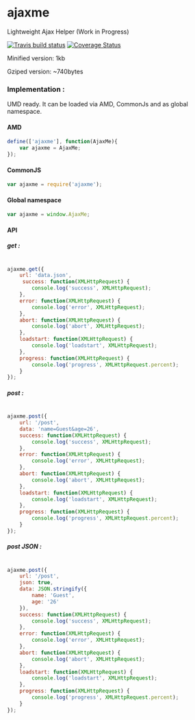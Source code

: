 # ajaxme
Lightweight Ajax Helper (Work in Progress)

[![Travis build status](https://travis-ci.org/iondrimba/ajaxme.svg?branch=master)](https://travis-ci.org/iondrimba/ajaxme) [![Coverage Status](https://coveralls.io/repos/iondrimba/ajaxme/badge.svg?branch=master&service=github)](https://coveralls.io/github/iondrimba/ajaxme?branch=master)

Minified version: 1kb

Gziped version: ~740bytes

### Implementation :
UMD ready. It can be loaded via AMD, CommonJs and as global namespace.

#### AMD
```js
define(['ajaxme'], function(AjaxMe){
    var ajaxme = AjaxMe;
});
```
#### CommonJS
```js
var ajaxme = require('ajaxme');
```
#### Global namespace
```js
var ajaxme = window.AjaxMe;
```

#### API

##### get :
#
```js
ajaxme.get({
    url: 'data.json',
     success: function(XMLHttpRequest) {
        console.log('success', XMLHttpRequest);
    },
    error: function(XMLHttpRequest) {
        console.log('error', XMLHttpRequest);
    },
    abort: function(XMLHttpRequest) {
        console.log('abort', XMLHttpRequest);
    },
    loadstart: function(XMLHttpRequest) {
        console.log('loadstart', XMLHttpRequest);
    },
    progress: function(XMLHttpRequest) {
        console.log('progress', XMLHttpRequest.percent);
    }
});
```

##### post :
#
```js
ajaxme.post({
    url: '/post',
    data: 'name=Guest&age=26',
    success: function(XMLHttpRequest) {
        console.log('success', XMLHttpRequest);
    },
    error: function(XMLHttpRequest) {
        console.log('error', XMLHttpRequest);
    },
    abort: function(XMLHttpRequest) {
        console.log('abort', XMLHttpRequest);
    },
    loadstart: function(XMLHttpRequest) {
        console.log('loadstart', XMLHttpRequest);
    },
    progress: function(XMLHttpRequest) {
        console.log('progress', XMLHttpRequest.percent);
    }
});
```

##### post JSON :
#
```js
ajaxme.post({
    url: '/post',
    json: true,
    data: JSON.stringify({
        name: 'Guest',
        age: '26'
    }),
    success: function(XMLHttpRequest) {
        console.log('success', XMLHttpRequest);
    },
    error: function(XMLHttpRequest) {
        console.log('error', XMLHttpRequest);
    },
    abort: function(XMLHttpRequest) {
        console.log('abort', XMLHttpRequest);
    },
    loadstart: function(XMLHttpRequest) {
        console.log('loadstart', XMLHttpRequest);
    },
    progress: function(XMLHttpRequest) {
        console.log('progress', XMLHttpRequest.percent);
    }
});
